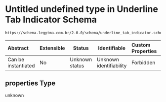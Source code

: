 # Untitled undefined type in Underline Tab Indicator Schema

```txt
https://schema.legytma.com.br/2.0.0/schema/underline_tab_indicator.schema.json#/properties
```




| Abstract            | Extensible | Status         | Identifiable            | Custom Properties | Additional Properties | Access Restrictions | Defined In                                                                                                    |
| :------------------ | ---------- | -------------- | ----------------------- | :---------------- | --------------------- | ------------------- | ------------------------------------------------------------------------------------------------------------- |
| Can be instantiated | No         | Unknown status | Unknown identifiability | Forbidden         | Allowed               | none                | [underline_tab_indicator.schema.json\*](../schema/underline_tab_indicator.schema.json) |

## properties Type

unknown
